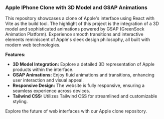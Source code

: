 ### Apple IPhone Clone with 3D Model and GSAP Animations

This repository showcases a clone of Apple's interface using React with Vite as the build tool. The highlight of this project is the integration of a 3D model and sophisticated animations powered by GSAP (GreenSock Animation Platform). Experience smooth transitions and interactive elements reminiscent of Apple's sleek design philosophy, all built with modern web technologies.

**Features:**
- **3D Model Integration:** Explore a detailed 3D representation of Apple products within the interface.
- **GSAP Animations:** Enjoy fluid animations and transitions, enhancing user interaction and visual appeal.
- **Responsive Design:** The website is fully responsive, ensuring a seamless experience across devices.
- **Tailwind CSS:** Utilizes Tailwind CSS for streamlined and customizable styling.

Explore the future of web interfaces with our Apple clone repository.
